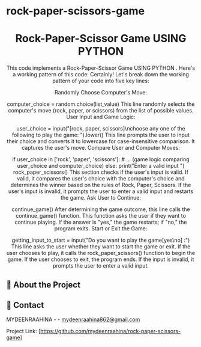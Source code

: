 # rock-paper-scissors-game
<div align='center'>

<h1>Rock-Paper-Scissor Game USING PYTHON</h1>
<p>This code implements a Rock-Paper-Scissor Game USING PYTHON .
  Here's a  working pattern of this code:
  Certainly! Let's break down the working pattern of your code into five key lines:

Randomly Choose Computer's Move:


computer_choice = random.choice(list_value)
This line randomly selects the computer's move (rock, paper, or scissors) from the list of possible values.
User Input and Game Logic:


user_choice = input("[rock, paper, scissors]\nchoose any one of the following to play the game: ").lower()
This line prompts the user to input their choice and converts it to lowercase for case-insensitive comparison. It captures the user's move.
Compare User and Computer Moves:


if user_choice in ['rock', 'paper', 'scissors']:
    # ... (game logic comparing user_choice and computer_choice)
else:
    print("Enter a valid input ")
    rock_paper_scissors()
This section checks if the user's input is valid. If valid, it compares the user's choice with the computer's choice and determines the winner based on the rules of Rock, Paper, Scissors. If the user's input is invalid, it prompts the user to enter a valid input and restarts the game.
Ask User to Continue:


continue_game()
After determining the game outcome, this line calls the continue_game() function. This function asks the user if they want to continue playing. If the answer is "yes," the game restarts; if "no," the program exits.
Start or Exit the Game:


getting_input_to_start = input("Do you want to play the game[yes\\no] :")
This line asks the user whether they want to start the game or exit. If the user chooses to play, it calls the rock_paper_scissors() function to begin the game. If the user chooses to exit, the program ends. If the input is invalid, it prompts the user to enter a valid input.</p>


</div>



## :star2: About the Project

## :handshake: Contact

MYDEENRAAHINA - - mydeenraahina862@gmail.com

Project Link: [https://github.com/mydeenraahina/rock-paper-scissors-game]
